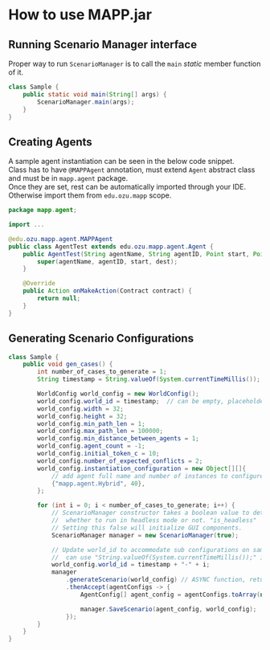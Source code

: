 # How to use MAPP.jar

## Running Scenario Manager interface
Proper way to run `ScenarioManager` is to call the `main` _static_ member function of it.<br>
```java
class Sample {
    public static void main(String[] args) {
        ScenarioManager.main(args);
    }
}
```

## Creating Agents
A sample agent instantiation can be seen in the below code snippet.<br>
Class has to have `@MAPPAgent` annotation, must extend `Agent` abstract class and must be in `mapp.agent` package.<br>
Once they are set, rest can be automatically imported through your IDE.<br>
Otherwise import them from `edu.ozu.mapp` scope.

```java
package mapp.agent;

import ...

@edu.ozu.mapp.agent.MAPPAgent
public class AgentTest extends edu.ozu.mapp.agent.Agent {
    public AgentTest(String agentName, String agentID, Point start, Point dest) {
        super(agentName, agentID, start, dest);
    }

    @Override
    public Action onMakeAction(Contract contract) {
        return null;
    }
}
```

## Generating Scenario Configurations
```java
class Sample {
    public void gen_cases() {
        int number_of_cases_to_generate = 1;
        String timestamp = String.valueOf(System.currentTimeMillis());

        WorldConfig world_config = new WorldConfig();
        world_config.world_id = timestamp;  // can be empty, placeholder for init 
        world_config.width = 32;
        world_config.height = 32;
        world_config.min_path_len = 1;
        world_config.max_path_len = 100000;
        world_config.min_distance_between_agents = 1;
        world_config.agent_count = -1;
        world_config.initial_token_c = 10;
        world_config.number_of_expected_conflicts = 2;
        world_config.instantiation_configuration = new Object[][]{
            // add agent full name and number of instances to configure for
            {"mapp.agent.Hybrid", 40},
        };

        for (int i = 0; i < number_of_cases_to_generate; i++) {
            // ScenarioManager constructor takes a boolean value to determine
            //  whether to run in headless mode or not. "is_headless"
            // Setting this false will initialize GUI components.
            ScenarioManager manager = new ScenarioManager(true);

            // Update world_id to accommodate sub configurations on same timestamp
            //  can use "String.valueOf(System.currentTimeMillis());" instead as well.
            world_config.world_id = timestamp + "-" + i;
            manager
                .generateScenario(world_config) // ASYNC function, returns Promise
                .thenAccept(agentConfigs -> {
                    AgentConfig[] agent_config = agentConfigs.toArray(new AgentConfig[0]);

                    manager.SaveScenario(agent_config, world_config);
                });
        }
    }
}
```
